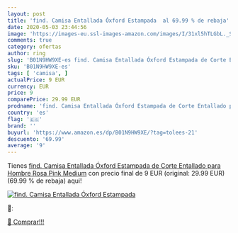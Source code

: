 ```yaml
---
layout: post
title: 'find. Camisa Entallada Óxford Estampada  al 69.99 % de rebaja'
date: 2020-05-03 23:44:56
image: 'https://images-eu.ssl-images-amazon.com/images/I/31xl5hTLGbL._SL200_.jpg'
comments: true
category: ofertas
author: ring
slug: 'B01N9HW9XE-es find. Camisa Entallada Óxford Estampada de Corte Entallado...'
sku: 'B01N9HW9XE-es'
tags: [ 'camisa', ]
actualPrice: 9 EUR
currency: EUR
price: 9
comparePrice: 29.99 EUR
prodname: 'find. Camisa Entallada Óxford Estampada de Corte Entallado para Hombre  Rosa  Pink   Medium'
country: 'es'
flag: '🇪🇸'
brand: ''
buyurl: 'https://www.amazon.es/dp/B01N9HW9XE/?tag=tolees-21'
descuento: '69.99'
average: '9'
---
```


Tienes [find. Camisa Entallada Óxford Estampada de Corte Entallado para Hombre  Rosa  Pink   Medium](https://www.amazon.es/dp/B01N9HW9XE/?tag=tolees-21) con precio final de  9 EUR (original: 29.99 EUR) (69.99 %  de rebaja) aqui!

[![find. Camisa Entallada Óxford Estampada ](https://images-eu.ssl-images-amazon.com/images/I/31xl5hTLGbL._SL200_.jpg)](https://www.amazon.es/dp/B01N9HW9XE/?tag=tolees-21)

🔎:


[🛒 Comprar!!!](https://www.amazon.es/dp/B01N9HW9XE/?tag=tolees-21)
